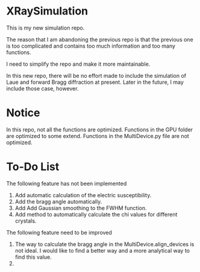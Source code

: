 # XRaySimulation
This is my new simulation repo.

The reason that I am abandoning the previous repo is that
the previous one is too complicated and contains too much 
information and too many functions.

I need to simplify the repo and make it more maintainable.

In this new repo, there will be no effort made to include 
the simulation of Laue and forward Bragg diffraction at
present. Later in the future, I may include those case,
however.

# Notice
In this repo, not all the functions are optimized.
Functions in the GPU folder are optimized to some extend.
Functions in the MultiDevice.py file are not optimized.

# To-Do List

The following feature has not been implemented

1. Add automatic calculation of the electric susceptibility.
2. Add the bragg angle automatically.
3. Add Add Gaussian smoothing to the FWHM function.  
4. Add method to automatically calculate the chi values for different crystals.

The following feature need to be improved

1. The way to calculate the bragg angle in the MultiDevice.align_devices is not 
ideal. I would like to find a better way and a more analytical way to find this 
value.
2. 
